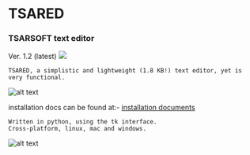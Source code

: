 # TSARED 
### TSARSOFT text editor

Ver. 1.2 (latest)
![](https://i.ibb.co/9ZR5RPb/Deepin-Screenshot-select-area-20191023134821.png)
```
TSARED, a simplistic and lightweight (1.8 KB!) text editor, yet is very functional.
```

![alt text](https://i.ibb.co/bWg88y9/TSARED-logo-1440-1440.png)

installation docs can be found at:-
[installation documents](https://github.com/TSARSOFT/TSARED/blob/master/doc/install.md)
```
Written in python, using the tk interface.
Cross-platform, linux, mac and windows.
```
![alt text](https://i.ibb.co/9ZR5RPb/Deepin-Screenshot-select-area-20191023134821.png)
